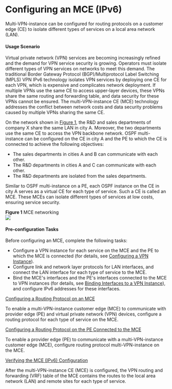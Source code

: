 Configuring an MCE (IPv6)
=========================

Multi-VPN-instance can be configured for routing protocols on a customer edge (CE) to isolate different types of services on a local area network (LAN).

#### Usage Scenario

Virtual private network (VPN) services are becoming increasingly refined and the demand for VPN service security is growing. Operators must isolate different types of VPN services on networks to meet this demand. The traditional Border Gateway Protocol (BGP)/Multiprotocol Label Switching (MPLS) VPN IPv6 technology isolates VPN services by deploying one CE for each VPN, which is expensive and complicates network deployment. If multiple VPNs use the same CE to access upper-layer devices, these VPNs share the same routing and forwarding table, and data security for these VPNs cannot be ensured. The multi-VPN-instance CE (MCE) technology addresses the conflict between network costs and data security problems caused by multiple VPNs sharing the same CE.

On the network shown in [Figure 1](dc_vrp_mpls-l3vpn-v6_cfg_2070.html#EN-US_TASK_0172369663__fig_dc_vrp_mpls-l3vpn-v6_cfg_207001), the R&D and sales departments of company X share the same LAN in city A. Moreover, the two departments use the same CE to access the VPN backbone network. OSPF multi-instance can be configured on the CE in city A and the PE to which the CE is connected to achieve the following objectives:

* The sales departments in cities A and B can communicate with each other.
* The R&D departments in cities A and C can communicate with each other.
* The R&D departments are isolated from the sales departments.

Similar to OSPF multi-instance on a PE, each OSPF instance on the CE in city A serves as a virtual CE for each type of service. Such a CE is called an MCE. These MCEs can isolate different types of services at low costs, ensuring service security.

**Figure 1** MCE networking  
![](images/fig_dc_vrp_mpls-l3vpn-v6_cfg_207001.png)

#### Pre-configuration Tasks

Before configuring an MCE, complete the following tasks:

* Configure a VPN instance for each service on the MCE and the PE to which the MCE is connected (for details, see [Configuring a VPN Instance](dc_vrp_mpls-l3vpn-v6_cfg_2058.html)).
* Configure link and network layer protocols for LAN interfaces, and connect the LAN interface for each type of service to the MCE.
* Bind the MCE's interfaces and the PE's interfaces connected to the MCE to VPN instances (for details, see [Binding Interfaces to a VPN Instance](dc_vrp_mpls-l3vpn-v6_cfg_2059.html)), and configure IPv6 addresses for these interfaces.


[Configuring a Routing Protocol on an MCE](../../../../software/nev8r10_vrpv8r16/user/vrp/dc_vrp_mpls-l3vpn-v6_cfg_2071.html)

To enable a multi-VPN-instance customer edge (MCE) to communicate with provider edge (PE) and virtual private network (VPN) devices, configure a routing protocol for each type of service on the MCE.

[Configuring a Routing Protocol on the PE Connected to the MCE](../../../../software/nev8r10_vrpv8r16/user/vrp/dc_vrp_mpls-l3vpn-v6_cfg_2072.html)

To enable a provider edge (PE) to communicate with a multi-VPN-instance customer edge (MCE), configure routing protocol multi-VPN-instance on the MCE.

[Verifying the MCE (IPv6) Configuration](../../../../software/nev8r10_vrpv8r16/user/vrp/dc_vrp_mpls-l3vpn-v6_cfg_2073.html)

After the multi-VPN-instance CE (MCE) is configured, the VPN routing and forwarding (VRF) table of the MCE contains the routes to the local area network (LAN) and remote sites for each type of service.